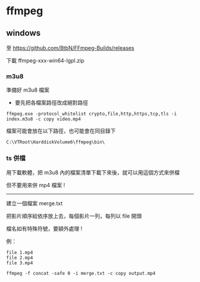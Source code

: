 # ffmpeg

## windows

至 https://github.com/BtbN/FFmpeg-Builds/releases

下載 ffmpeg-xxx-win64-lgpl.zip

### m3u8

準備好 m3u8 檔案

- 要先把各檔案路徑改成絕對路徑

```
ffmpeg.exe -protocol_whitelist crypto,file,http,https,tcp,tls -i index.m3u8 -c copy video.mp4
```

檔案可能會放在以下路徑，也可能會在同目錄下

```
C:\VTRoot\HarddiskVolume6\ffmpeg\bin\
```

### ts 併檔

用下載軟體，把 m3u8 內的檔案清單下載下來後，就可以用這個方式來併檔

但不要用來併 mp4 檔案 !

---------------------------------------------------------------

建立一個檔案 merge.txt

把影片順序給依序放上去，每個影片一列，每列以 file 開頭

檔名如有特殊符號，要額外處理 !

例：

```
file 1.mp4
file 2.mp4
file 3.mp4
```


```
ffmpeg -f concat -safe 0 -i merge.txt -c copy output.mp4
```
